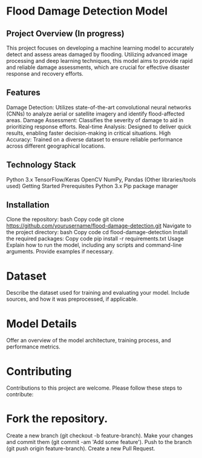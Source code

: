 # Flood Damage Detection Model
## Project Overview (In progress)
This project focuses on developing a machine learning model to accurately detect and assess areas damaged by flooding. Utilizing advanced image processing and deep learning techniques, this model aims to provide rapid and reliable damage assessments, which are crucial for effective disaster response and recovery efforts.

## Features
Damage Detection: Utilizes state-of-the-art convolutional neural networks (CNNs) to analyze aerial or satellite imagery and identify flood-affected areas.
Damage Assessment: Classifies the severity of damage to aid in prioritizing response efforts.
Real-time Analysis: Designed to deliver quick results, enabling faster decision-making in critical situations.
High Accuracy: Trained on a diverse dataset to ensure reliable performance across different geographical locations.

## Technology Stack
Python 3.x
TensorFlow/Keras
OpenCV
NumPy, Pandas
(Other libraries/tools used)
Getting Started
Prerequisites
Python 3.x
Pip package manager

## Installation
Clone the repository:
bash
Copy code
git clone https://github.com/yourusername/flood-damage-detection.git
Navigate to the project directory:
bash
Copy code
cd flood-damage-detection
Install the required packages:
Copy code
pip install -r requirements.txt
Usage
Explain how to run the model, including any scripts and command-line arguments. Provide examples if necessary.

# Dataset
Describe the dataset used for training and evaluating your model. Include sources, and how it was preprocessed, if applicable.

# Model Details
Offer an overview of the model architecture, training process, and performance metrics.

# Contributing
Contributions to this project are welcome. Please follow these steps to contribute:

# Fork the repository.
Create a new branch (git checkout -b feature-branch).
Make your changes and commit them (git commit -am 'Add some feature').
Push to the branch (git push origin feature-branch).
Create a new Pull Request.
